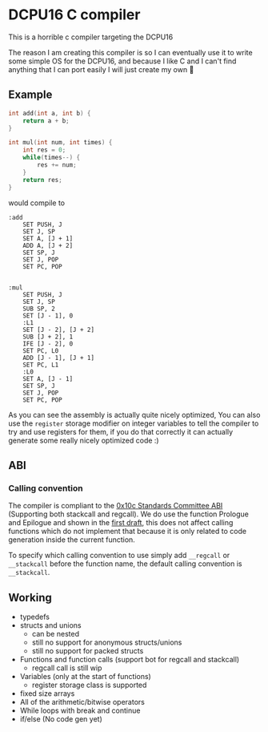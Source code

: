 # DCPU16 C compiler

This is a horrible c compiler targeting the DCPU16 

The reason I am creating this compiler is so I can eventually use it to write
some simple OS for the DCPU16, and because I like C and I can't find anything 
that I can port easily I will just create my own :shrug:

## Example 

```c
int add(int a, int b) {
    return a + b;
}

int mul(int num, int times) {
    int res = 0;
    while(times--) {
        res += num;
    }
    return res;
}
```

would compile to
```
:add
    SET PUSH, J
    SET J, SP
    SET A, [J + 1]
    ADD A, [J + 2]
    SET SP, J
    SET J, POP
    SET PC, POP


:mul
    SET PUSH, J
    SET J, SP
    SUB SP, 2
    SET [J - 1], 0
    :L1
    SET [J - 2], [J + 2]
    SUB [J + 2], 1
    IFE [J - 2], 0
    SET PC, L0
    ADD [J - 1], [J + 1]
    SET PC, L1
    :L0
    SET A, [J - 1]
    SET SP, J
    SET J, POP
    SET PC, POP
```

As you can see the assembly is actually quite nicely optimized, You can also use the `register` storage modifier on 
integer variables to tell the compiler to try and use registers for them, if you do that correctly it can actually
generate some really nicely optimized code :)

## ABI
### Calling convention
The compiler is compliant to the [0x10c Standards Committee ABI](https://github.com/0x10cStandardsCommittee/0x10c-Standards/blob/master/ABI/ABI%20draft%202.txt) 
(Supporting both stackcall and regcall). We do use the function Prologue and Epilogue and shown in the [first draft](https://github.com/0x10cStandardsCommittee/0x10c-Standards/blob/master/ABI/Draft_ABI_1.txt#L49-L70), 
this does not affect calling functions which do not implement that because it is only related to code generation inside
the current function.

To specify which calling convention to use simply add `__regcall` or `__stackcall` before the function name, the default
calling convention is `__stackcall`.

## Working
* typedefs 
* structs and unions
    * can be nested
    * still no support for anonymous structs/unions
    * still no support for packed structs
* Functions and function calls (support bot for regcall and stackcall)
    * regcall call is still wip 
* Variables (only at the start of functions)
    * register storage class is supported
* fixed size arrays
* All of the arithmetic/bitwise operators
* While loops with break and continue
* if/else (No code gen yet)
